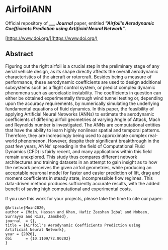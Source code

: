 # AirfoilANN
Official repository of ***___ Journal*** paper, entitled ***"Airfoil’s Aerodynamic Coefficients Prediction using Artificial Neural Network"***.

[https://www.doi.org/](https://www.doi.org/)

## Abstract
Figuring out the right airfoil is a crucial step in the preliminary stage of any aerial vehicle design, as its shape directly affects the overall aerodynamic characteristics of the aircraft or rotorcraft. Besides being a measure of performance, these aerodynamic coefficients are used to design additional subsystems such as a flight control system, or predict complex dynamic phenomena such as aeroelastic instability. The coefficients in question can either be obtained experimentally through wind tunnel testing or, depending upon the accuracy requirements, by numerically simulating the underlying fundamental equations of fluid dynamics. In this paper, the feasibility of applying Artificial Neural Networks (ANNs) to estimate the aerodynamic coefficients of differing airfoil geometries at varying Angle of Attack, Mach and Reynolds number is investigated. The ANNs are computational entities that have the ability to learn highly nonlinear spatial and temporal patterns. Therefore, they are increasingly being used to approximate complex real-world phenomenon. However, despite their significant breakthrough in the past few years, ANNs’ spreading in the field of Computational Fluid Dynamics (CFD) is fairly recent, and many applications within this field remain unexplored. This study thus compares different network architectures and training datasets in an attempt to gain insight as to how the network perceives the given airfoil geometries, while producing an acceptable neuronal model for faster and easier prediction of lift, drag and moment coefficients in steady state, incompressible flow regimes. This data-driven method produces sufficiently accurate results, with the added benefit of saving high computational and experimental costs.


If you use this work for your projects, please take the time to cite our paper:

  ```
  @Article{Moin2020,
  author = {Moin, Hassan and Khan, Hafiz Zeeshan Iqbal and Mobeen, Surrayya and Riaz, Jamshed},
  journal  = {},
  title = {Airfoil's Aerodynamic Coefficients Prediction using Artificial Neural Network},
  year = {2020},
  doi      = {10.1109/72.80202}
  }
  ```

